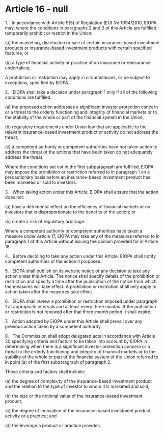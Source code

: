 # Article 16 - null


1.   In accordance with Article 9(5) of Regulation (EU) No 1094/2010, EIOPA may, where the conditions in paragraphs 2 and 3 of this Article are fulfilled, temporarily prohibit or restrict in the Union:

(a) the marketing, distribution or sale of certain insurance-based investment products or insurance-based investment products with certain specified features; or

(b) a type of financial activity or practice of an insurance or reinsurance undertaking.

A prohibition or restriction may apply in circumstances, or be subject to exceptions, specified by EIOPA.

2.   EIOPA shall take a decision under paragraph 1 only if all of the following conditions are fulfilled:

(a) the proposed action addresses a significant investor protection concern or a threat to the orderly functioning and integrity of financial markets or to the stability of the whole or part of the financial system in the Union;

(b) regulatory requirements under Union law that are applicable to the relevant insurance-based investment product or activity do not address the threat;

(c) a competent authority or competent authorities have not taken action to address the threat or the actions that have been taken do not adequately address the threat.

Where the conditions set out in the first subparagraph are fulfilled, EIOPA may impose the prohibition or restriction referred to in paragraph 1 on a precautionary basis before an insurance-based investment product has been marketed or sold to investors.

3.   When taking action under this Article, EIOPA shall ensure that the action does not:

(a) have a detrimental effect on the efficiency of financial markets or on investors that is disproportionate to the benefits of the action; or

(b) create a risk of regulatory arbitrage.

Where a competent authority or competent authorities have taken a measure under Article 17, EIOPA may take any of the measures referred to in paragraph 1 of this Article without issuing the opinion provided for in Article 18.

4.   Before deciding to take any action under this Article, EIOPA shall notify competent authorities of the action it proposes.

5.   EIOPA shall publish on its website notice of any decision to take any action under this Article. The notice shall specify details of the prohibition or restriction and specify a time after the publication of the notice from which the measures will take effect. A prohibition or restriction shall only apply to action taken after the measures take effect.

6.   EIOPA shall review a prohibition or restriction imposed under paragraph 1 at appropriate intervals and at least every three months. If the prohibition or restriction is not renewed after that three-month period it shall expire.

7.   Action adopted by EIOPA under this Article shall prevail over any previous action taken by a competent authority.

8.   The Commission shall adopt delegated acts in accordance with Article 30 specifying criteria and factors to be taken into account by EIOPA in determining when there is a significant investor protection concern or a threat to the orderly functioning and integrity of financial markets or to the stability of the whole or part of the financial system of the Union referred to in point (a) of the first subparagraph of paragraph 2.

Those criteria and factors shall include:

(a) the degree of complexity of the insurance-based investment product and the relation to the type of investor to whom it is marketed and sold;

(b) the size or the notional value of the insurance-based investment product;

(c) the degree of innovation of the insurance-based investment product, activity or a practice; and

(d) the leverage a product or practice provides.
